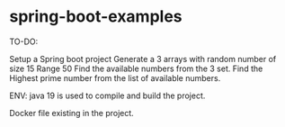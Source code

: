 # spring-boot-examples

TO-DO:

Setup a Spring boot project
Generate a 3 arrays with random number of size 15 Range 50
Find the available numbers from the 3 set.
Find the Highest prime number from the list of available numbers.

ENV: 
java 19 is used to compile and build the project.

Docker file existing in the project.